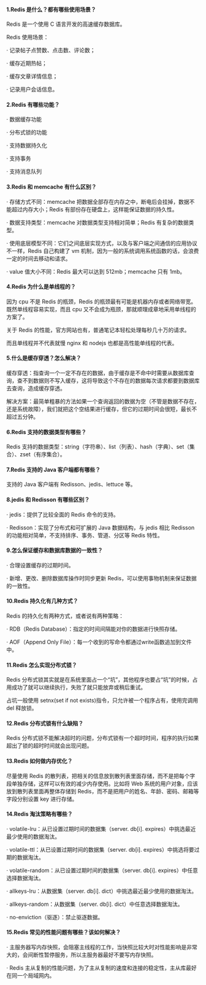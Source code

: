 #### 1.Redis 是什么？都有哪些使用场景？

Redis 是一个使用 C 语言开发的高速缓存数据库。

Redis 使用场景：

· 记录帖子点赞数、点击数、评论数；

· 缓存近期热帖；

· 缓存文章详情信息；

· 记录用户会话信息。

#### 2.Redis 有哪些功能？

· 数据缓存功能

· 分布式锁的功能

· 支持数据持久化

· 支持事务

· 支持消息队列

#### 3.Redis 和 memcache 有什么区别？

· 存储方式不同：memcache 把数据全部存在内存之中，断电后会挂掉，数据不能超过内存大小；Redis 有部份存在硬盘上，这样能保证数据的持久性。

· 数据支持类型：memcache 对数据类型支持相对简单；Redis 有复杂的数据类型。

· 使用底层模型不同：它们之间底层实现方式，以及与客户端之间通信的应用协议不一样，Redis 自己构建了 vm 机制，因为一般的系统调用系统函数的话，会浪费一定的时间去移动和请求。

· value 值大小不同：Redis 最大可以达到 512mb；memcache 只有 1mb。

#### 4.Redis 为什么是单线程的？

因为 cpu 不是 Redis 的瓶颈，Redis 的瓶颈最有可能是机器内存或者网络带宽。既然单线程容易实现，而且 cpu 又不会成为瓶颈，那就顺理成章地采用单线程的方案了。

关于 Redis 的性能，官方网站也有，普通笔记本轻松处理每秒几十万的请求。

而且单线程并不代表就慢 nginx 和 nodejs 也都是高性能单线程的代表。

#### 5.什么是缓存穿透？怎么解决？

缓存穿透：指查询一个一定不存在的数据，由于缓存是不命中时需要从数据库查询，查不到数据则不写入缓存，这将导致这个不存在的数据每次请求都要到数据库去查询，造成缓存穿透。

解决方案：最简单粗暴的方法如果一个查询返回的数据为空（不管是数据不存在，还是系统故障），我们就把这个空结果进行缓存，但它的过期时间会很短，最长不超过五分钟。

#### 6.Redis 支持的数据类型有哪些？

Redis 支持的数据类型：string（字符串）、list（列表）、hash（字典）、set（集合）、zset（有序集合）。

#### 7.Redis 支持的 Java 客户端都有哪些？

支持的 Java 客户端有 Redisson、jedis、lettuce 等。

#### 8.jedis 和 Redisson 有哪些区别？

· jedis：提供了比较全面的 Redis 命令的支持。

· Redisson：实现了分布式和可扩展的 Java 数据结构，与 jedis 相比 Redisson 的功能相对简单，不支持排序、事务、管道、分区等 Redis 特性。

#### 9.怎么保证缓存和数据库数据的一致性？

· 合理设置缓存的过期时间。

· 新增、更改、删除数据库操作时同步更新 Redis，可以使用事物机制来保证数据的一致性。

#### 10.Redis 持久化有几种方式？

Redis 的持久化有两种方式，或者说有两种策略：

· RDB（Redis Database）：指定的时间间隔能对你的数据进行快照存储。

· AOF（Append Only File）：每一个收到的写命令都通过write函数追加到文件中。

#### 11.Redis 怎么实现分布式锁？

Redis 分布式锁其实就是在系统里面占一个“坑”，其他程序也要占“坑”的时候，占用成功了就可以继续执行，失败了就只能放弃或稍后重试。

占坑一般使用 setnx(set if not exists)指令，只允许被一个程序占有，使用完调用 del 释放锁。

#### 12.Redis 分布式锁有什么缺陷？

Redis 分布式锁不能解决超时的问题，分布式锁有一个超时时间，程序的执行如果超出了锁的超时时间就会出现问题。

#### 13.Redis 如何做内存优化？

尽量使用 Redis 的散列表，把相关的信息放到散列表里面存储，而不是把每个字段单独存储，这样可以有效的减少内存使用。比如将 Web 系统的用户对象，应该放到散列表里面再整体存储到 Redis，而不是把用户的姓名、年龄、密码、邮箱等字段分别设置 key 进行存储。

#### 14.Redis 淘汰策略有哪些？

· volatile-lru：从已设置过期时间的数据集（server. db[i]. expires）中挑选最近最少使用的数据淘汰。

· volatile-ttl：从已设置过期时间的数据集（server. db[i]. expires）中挑选将要过期的数据淘汰。

· volatile-random：从已设置过期时间的数据集（server. db[i]. expires）中任意选择数据淘汰。

· allkeys-lru：从数据集（server. db[i]. dict）中挑选最近最少使用的数据淘汰。

· allkeys-random：从数据集（server. db[i]. dict）中任意选择数据淘汰。

· no-enviction（驱逐）：禁止驱逐数据。

#### 15.Redis 常见的性能问题有哪些？该如何解决？

· 主服务器写内存快照，会阻塞主线程的工作，当快照比较大时对性能影响是非常大的，会间断性暂停服务，所以主服务器最好不要写内存快照。

· Redis 主从复制的性能问题，为了主从复制的速度和连接的稳定性，主从库最好在同一个局域网内。

 

 

 

 

 